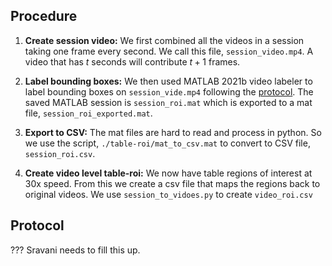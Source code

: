 ## Procedure
1. **Create session video:** We first combined all the videos in a session
	taking one frame every second. We call this file, `session_video.mp4`.
	A video that has $`t`$ seconds will contribute  $`t+1`$ frames.

2. **Label bounding boxes:** We then used MATLAB 2021b video labeler to label 
	bounding boxes on `session_vide.mp4` following the [protocol](#protocol). 
	The saved MATLAB session is  `session_roi.mat` which is exported to a mat 
	file, `session_roi_exported.mat`.

3. **Export to CSV:** The mat files are hard to read and process in python. So
	we use the script, `./table-roi/mat_to_csv.mat` to convert to CSV file, `
	session_roi.csv`.

4. **Create video level table-roi:** We now have table regions of interest at
	30x speed. From this we create a csv file that maps the regions back to 
	original videos. We use `session_to_vidoes.py` to create `video_roi.csv`

## Protocol
??? Sravani needs to fill this up.
